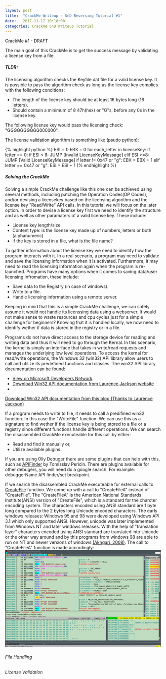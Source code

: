 ```yaml
---
layout: post
title:  "CrackMe Writeup - SnD Reversing Tutorial #1"
date:   2017-11-17 10:18:00
categories: Crackme SnD Writeup Tutorial 
---
```


CrackMe #1 - DRAFT


The main goal of this CrackMe is to get the success message by validating a license key from a file.


##### TLDR:
The licensing algorithm checks the Keyfile.dat file for a valid license key. It is possible to pass the algorithm check as long as the license key complies with the following conditions:
+ The length of the license key should be at least 16 bytes long (16 letters).
+ Should contain a minimum of 8 47h(hex) or "G"s, before any 0s in the license key.

The following license key would pass the licensing check: "GGGGGGGGGG000000".

The license validation algorithm is something like (psudo python):

{% highlight python %}
ESI = 0
EBX = 0
for each_letter in licenseKey:
	if letter == 0:
		if ESI < 8:
			JUMP [Invalid LicenseKeyMessage]
		elif ESI >=8:
			JUMP [Valid LicenseKeyMessage]
	if letter != 0x47 or "g":
		EBX = EBX + 1
	elif letter == 0x47 or "g":
		ESI = ESI + 1
{% endhighlight %}

##### Solving the CrackMe
Solving a simple CrackMe challenge like this one can be achieved using several methods, including patching the Operation Codes(OP Codes), and/or devising a licensekey based on the licensing algorithm and the license key "Read/Write" API calls. In this tutorial we will focus on the later option. In order to devise a license key first we need to identify the structure and as well as other paramaters of a valid license key. These include:
+ License key length/size
+ Content type: is the license key made up of numbers, letters or both (alphanumeric)
+ if the key is stored in a file, what is the file name?

To gather information about the license key we need to identify how the program interacts with it. In a real scenario, a program may need to validate and save the licensing information when it is activated. Furthermore, it may need to read the licensing information again when the program is re-launched. Programs have many options when it comes to saving data/user licensing infromation, these include:
+ Save data to the Registry (in case of windows).
+ Write to a file.
+ Handle licensing information using a remote server.

Keeping in mind that this is a simple CrackMe challenge, we can safely assume it would not handle its licenssing data using a webserver. It would not make sense to waste resources and cpu cycles just for a simple challenge for beginners? Knowing that it is handled locally, we now need to identify wether if data is stored in the registry or in a file.

Programs do not have direct access to the storage device for reading and writing data and thus it will need to go through the Kernal. In this scenario, the kernel is simply an interface that takes in write/read requests and manages the underlying low level operations. To access the kernal for read/write operations, the Windows 32 (win32) API library allow users to call and utilize its predefined functions and classes. The win32 API library documentation can be found:
+ <a href="https://msdn.microsoft.com/en-us/library/windows/desktop/dn933214(v=vs.85).aspx" target="_blank">View on Microsoft Developers Network</a>
+ <a href="http://laurencejackson.com/win32/index.html" target="_blank">Download Win32 API documentation from Laurence Jackson website</a>
+ 
<a href="#win32api.chm" target="_blank">Download Win32 API documentation from this blog (Thanks to Laurence Jackson)</a>

If a program needs to write to file, it needs to call a predifined win32 function. In this case the "WriteFile" function. We can use this as a signature to find wether if the license key is being stored to a file or a registry since different functions handle different operations. We can search the disassembled CrackMe executeable for this call by either:
+ Read and find it manually or,
+ Utilize available plugins.

If you are using Olly Debuger there are some plugins that can help with this, such as <a href="http://www.openrce.org/downloads/details/211/APIFinder" target="_blank">APIFinder</a> by Tomisslav Pericin. There are plugins available for other debugers, you will need do a google search. For example: debuggerName API finder/set breakpoint.


 If we search the disassembled CrackMe executeable for external calls to <a href="https://msdn.microsoft.com/en-us/library/windows/desktop/aa363858(v=vs.85).aspx" target="_blank">CreateFile</a> function. We come up with a call to "CreateFileA" instead of "CreateFile". The "CreateFileA" is the American National Standards Institute(ANSI) version of "CreateFile", which is a standard for the charcter encoding system. The characters encoded using ANSI standard are 1 byte long compared to the 2 bytes long Unicode encoded characters. The early windows releases: Windows 95 and 98 were developed using Windows API 3.1 which only supported ANSI. However, unicode was later implemented from Windows NT and later windows releases. With the help of "translation layer" characters encoded using ANSI standard are translated into Unicode or the other way around and by this programs from windows 98 are able to run on NT and newer versions of windows <a href="https://ehsanakhgari.org/article/visual-c/2008-06-21/unicode" target="_blank"> (Akhgari,  2008)</a>. The call to "CreateFileA" function is made accordingly:
![SnD1-CrackMe-CreateFile-annotated](/assets/images/snd1-createfile-annotated.png)





###### File Handling 


###### License Validation


 

